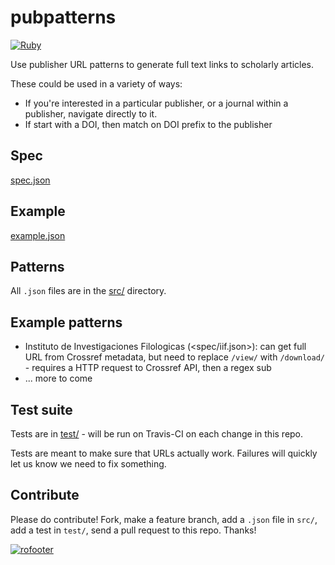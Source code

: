 pubpatterns
===========

[![Ruby](https://github.com/ropenscilabs/pubpatterns/workflows/Ruby/badge.svg)](https://github.com/ropenscilabs/pubpatterns/actions?query=workflow%3ARuby)

Use publisher URL patterns to generate full text links to scholarly articles.

These could be used in a variety of ways:

* If you're interested in a particular publisher, or a journal within a publisher, navigate directly to it.
* If start with a DOI, then match on DOI prefix to the publisher

## Spec


[spec.json](spec.json)

## Example

[example.json](example.json)

## Patterns

All `.json` files are in the [src/](src/) directory.

## Example patterns

* Instituto de Investigaciones Filologicas (<spec/iif.json>): can get full URL from Crossref metadata, but need to replace `/view/` with `/download/` - requires a HTTP request to Crossref API, then a regex sub
* ... more to come

## Test suite

Tests are in [test/](test/) - will be run on Travis-CI on each change in this repo.

Tests are meant to make sure that URLs actually work. Failures will quickly
let us know we need to fix something.

## Contribute

Please do contribute! Fork, make a feature branch, add a `.json` file in `src/`,
add a test in `test/`, send a pull request to this repo. Thanks!

[![rofooter](http://ropensci.org/public_images/github_footer.png)](http://ropensci.org)
